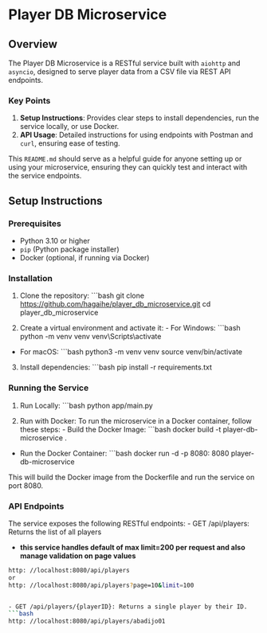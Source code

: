 # Player DB Microservice

## Overview

The Player DB Microservice is a RESTful service built with `aiohttp` and `asyncio`, designed to serve player data from a CSV file via REST API endpoints.


### Key Points

1. **Setup Instructions**: Provides clear steps to install dependencies, run the service locally, or use Docker.
2. **API Usage**: Detailed instructions for using endpoints with Postman and `curl`, ensuring ease of testing.

This `README.md` should serve as a helpful guide for anyone setting up or using your microservice, ensuring they can quickly test and interact with the service endpoints.

## Setup Instructions

### Prerequisites

- Python 3.10 or higher
- `pip` (Python package installer)
- Docker (optional, if running via Docker)

### Installation

1. Clone the repository: ```bash
git clone https://github.com/hagaihe/player_db_microservice.git
cd player_db_microservice

2. Create a virtual environment and activate it: - For Windows: ```bash
python -m venv venv
venv\Scripts\activate

- For macOS: ```bash
python3 -m venv venv
source venv/bin/activate

3. Install dependencies: ```bash
pip install -r requirements.txt

### Running the Service

1. Run Locally: ```bash
python app/main.py

2. Run with Docker: To run the microservice in a Docker container, follow these steps: - Build the Docker Image: ```bash
docker build -t player-db-microservice .

- Run the Docker Container: ```bash
docker run -d -p 8080: 8080 player-db-microservice

This will build the Docker image from the Dockerfile and run the service on port 8080.

### API Endpoints
The service exposes the following RESTful endpoints: - GET /api/players: Returns the list of all players
- **this service handles default of max limit=200 per request and also manage validation on page values**

```bash
http: //localhost:8080/api/players
or
http: //localhost:8080/api/players?page=10&limit=100


- GET /api/players/{playerID}: Returns a single player by their ID.
```bash
http: //localhost:8080/api/players/abadijo01




